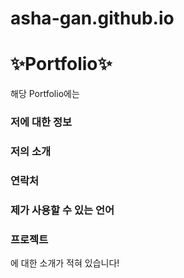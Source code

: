 # asha-gan.github.io

✨Portfolio✨
===========

해당 Portfolio에는
### 저에 대한 정보
### 저의 소개
### 연락처
### 제가 사용할 수 있는 언어
### 프로젝트
에 대한 소개가 적혀 있습니다!
